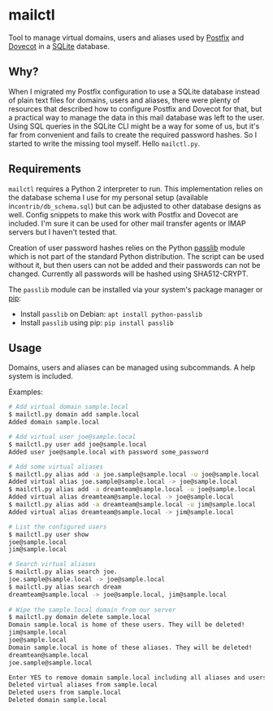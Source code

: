 # mailctl
Tool to manage virtual domains, users and aliases used by [Postfix](http://www.postfix.org)
and [Dovecot](https://www.dovecot.org) in a [SQLite](https://sqlite.org) database.

## Why?
When I migrated my Postfix configuration to use a SQLite database instead of plain text files
for domains, users and aliases, there were plenty of resources that described how to configure
Postfix and Dovecot for that, but a practical way to manage the data in this mail database
was left to the user. Using SQL queries in the SQLite CLI might be a way for some of us, but 
it's far from convenient and fails to create the required password hashes. So I started to 
write the missing tool myself. Hello `mailctl.py`.

## Requirements
`mailctl` requires a Python 2 interpreter to run. This implementation relies on the database
schema I use for my personal setup (available in`contrib/db_schema.sql`) but can be adjusted
to other database designs as well. Config snippets to make this work with Postfix and Dovecot
are included. I'm sure it can be used for other mail transfer agents or IMAP servers but I
haven't tested that.

Creation of user password hashes relies on the Python
[passlib](https://pypi.python.org/pypi/passlib) module which is not part of the standard Python
distribution. The script can be used without it, but then users can not be added and their
passwords can not be changed. Currently all passwords will be hashed using SHA512-CRYPT.

The `passlib` module can be installed via your system's package manager
or [pip](https://pypi.python.org/pypi/pip):

* Install `passlib` on Debian: `apt install python-passlib`  
* Install `passlib` using pip: `pip install passlib`

## Usage
Domains, users and aliases can be managed using subcommands. A help system is included.

Examples:
```bash
# Add virtual domain sample.local
$ mailctl.py domain add sample.local
Added domain sample.local

# Add virtual user joe@sample.local
$ mailctl.py user add joe@sample.local
Added user joe@sample.local with password some_password

# Add some virtual aliases
$ mailctl.py alias add -a joe.sample@sample.local -u joe@sample.local
Added virtual alias joe.sample@sample.local -> joe@sample.local
$ mailctl.py alias add -a dreamteam@sample.local -u joe@sample.local
Added virtual alias dreamteam@sample.local -> joe@sample.local 
$ mailctl.py alias add -a dreamteam@sample.local -u jim@sample.local
Added virtual alias dreamteam@sample.local -> jim@sample.local  

# List the configured users
$ mailctl.py user show
joe@sample.local
jim@sample.local

# Search virtual aliases
$ mailctl.py alias search joe.
joe.sample@sample.local -> joe@sample.local
$ mailctl.py alias search dream
dreamteam@sample.local -> joe@sample.local, jim@sample.local
 
# Wipe the sample.local domain from our server
$ mailctl.py domain delete sample.local
Domain sample.local is home of these users. They will be deleted!
jim@sample.local
joe@sample.local
Domain sample.local is home of these aliases. They will be deleted!
dreamtean@sample.local
joe.sample@sample.local

Enter YES to remove domain sample.local including all aliases and users: YES
Deleted virtual aliases from sample.local
Deleted users from sample.local
Deleted domain sample.local
```